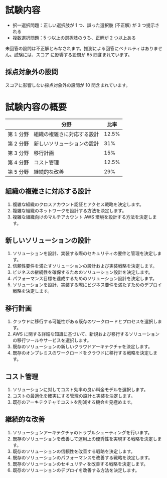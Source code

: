 # 試験内容
* 択一選択問題：正しい選択肢が 1 つ、誤った選択肢 (不正解) が 3 つ提示される
* 複数選択問題：5 つ以上の選択肢のうち、正解が 2 つ以上ある

未回答の設問は不正解とみなされます。推測による回答にペナルティはありません。試験には、スコア
に影響する設問が 65 問含まれています。

## 採点対象外の設問
スコアに影響しない採点対象外の設問が 10 問含まれています。

# 試験内容の概要

|           | 分野                       | 比率  |
| --------- | -------------------------- | ----- |
| 第 1 分野 | 組織の複雑さに対応する設計 | 12.5% |
| 第 2 分野 | 新しいソリューションの設計 | 31%   |
| 第 3 分野 | 移行計画                   | 15%   |
| 第 4 分野 | コスト管理                 | 12.5% |
| 第 5 分野 | 継続的な改善               | 29%   |

## 組織の複雑さに対応する設計
1. 複雑な組織のクロスアカウント認証とアクセス戦略を決定します。
2. 複雑な組織のネットワークを設計する方法を決定します。
3. 複雑な組織向けのマルチアカウント AWS 環境を設計する方法を決定します。
## 新しいソリューションの設計
1. ソリューションを設計、実装する際のセキュリティの要件と管理を決定します。
2. 信頼性要件を満たすソリューションの設計および実装戦略を決定します。
3. ビジネスの継続性を確保するためのソリューション設計を決定します。
4. パフォーマンス目標を達成するためのソリューション設計を決定します。
5. ソリューションを設計、実装する際にビジネス要件を満たすためのデプロイ戦略を決定します。 
## 移行計画
1. クラウドに移行する可能性がある既存のワークロードとプロセスを選択します。
2. AWS に関する詳細な知識に基づいて、新規および移行するソリューションの移行ツールやサービスを選択します。
3. 既存のソリューションの新しいクラウドアーキテクチャを決定します。
4. 既存のオンプレミスのワークロードをクラウドに移行する戦略を決定します。
## コスト管理
1. ソリューションに対してコスト効率の良い料金モデルを選択します。
2. コストの最適化を確実にする管理の設計と実装を決定します。
3. 既存のアーキテクチャでコストを削減する機会を見極めます。
## 継続的な改善
1. ソリューションアーキテクチャのトラブルシューティングを行います。
2. 既存のソリューションを改善して運用上の優秀性を実現する戦略を決定します。
3. 既存のソリューションの信頼性を改善する戦略を決定します。
4. 既存のソリューションのパフォーマンスを改善する戦略を決定します。
5. 既存のソリューションのセキュリティを改善する戦略を決定します。
6. 既存のソリューションのデプロイを改善する方法を決定します。